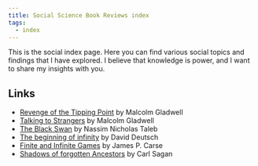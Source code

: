 ```yaml
---
title: Social Science Book Reviews index
tags:
  - index
---
```



This is the social index page. Here you can find various social topics and findings that I have explored. I believe that knowledge is power, and I want to share my insights with you.

## Links

- [Revenge of the Tipping Point](./revenge_of_the_tipping_point-malcom_gladwell) by Malcolm Gladwell
- [Talking to Strangers](./talking_to_strangers-malcom_gladwell) by Malcolm Gladwell
- [The Black Swan](./the_black_swan-nassim_taleb) by Nassim Nicholas Taleb
- [The beginning of infinity](./the_beginning_of_infinity-david_deutsch.md) by David Deutsch
- [Finite and Infinite Games](./finite_and_infinite_games-james_p_carse.md) by James P. Carse
- [Shadows of forgotten Ancestors](./shadows_of_our_ancestors-carl_sagan.md) by Carl Sagan
